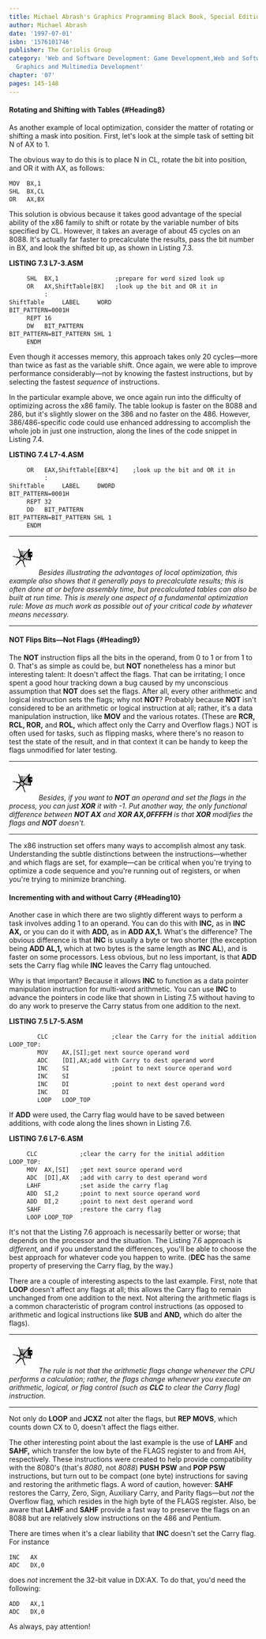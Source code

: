 ```yaml
---
title: Michael Abrash's Graphics Programming Black Book, Special Edition
author: Michael Abrash
date: '1997-07-01'
isbn: '1576101746'
publisher: The Coriolis Group
category: 'Web and Software Development: Game Development,Web and Software Development:
  Graphics and Multimedia Development'
chapter: '07'
pages: 145-148
---
```


#### Rotating and Shifting with Tables {#Heading8}

As another example of local optimization, consider the matter of
rotating or shifting a mask into position. First, let's look at the
simple task of setting bit N of AX to 1.

The obvious way to do this is to place N in CL, rotate the bit into
position, and OR it with AX, as follows:

    MOV  BX,1
    SHL  BX,CL
    OR   AX,BX

This solution is obvious because it takes good advantage of the special
ability of the x86 family to shift or rotate by the variable number of
bits specified by CL. However, it takes an average of about 45 cycles on
an 8088. It's actually far faster to precalculate the results, pass the
bit number in BX, and look the shifted bit up, as shown in Listing 7.3.

**LISTING 7.3 L7-3.ASM**

         SHL  BX,1                ;prepare for word sized look up
         OR   AX,ShiftTable[BX]   ;look up the bit and OR it in
              :
    ShiftTable     LABEL     WORD
    BIT_PATTERN=0001H
         REPT 16
         DW   BIT_PATTERN
    BIT_PATTERN=BIT_PATTERN SHL 1
         ENDM

Even though it accesses memory, this approach takes only 20 cycles—more
than twice as fast as the variable shift. Once again, we were able to
improve performance considerably—not by knowing the fastest
instructions, but by selecting the fastest *sequence* of instructions.

In the particular example above, we once again run into the difficulty
of optimizing across the x86 family. The table lookup is faster on the
8088 and 286, but it's slightly slower on the 386 and no faster on the
486. However, 386/486-specific code could use enhanced addressing to
accomplish the whole job in just one instruction, along the lines of the
code snippet in Listing 7.4.

**LISTING 7.4 L7-4.ASM**

         OR   EAX,ShiftTable[EBX*4]    ;look up the bit and OR it in
              :
    ShiftTable     LABEL     DWORD
    BIT_PATTERN=0001H
         REPT 32
         DD   BIT_PATTERN
    BIT_PATTERN=BIT_PATTERN SHL 1
         ENDM

  ------------------- ------------------------------------------------------------------------------------------------------------------------------------------------------------------------------------------------------------------------------------------------------------------------------------------------------------------------------------------------------------------------------------------------
  ![](images/i.jpg)   *Besides illustrating the advantages of local optimization, this example also shows that it generally pays to precalculate results; this is often done at or before assembly time, but precalculated tables can also be built at run time. This is merely one aspect of a fundamental optimization rule: Move as much work as possible out of your critical code by whatever means necessary.*
  ------------------- ------------------------------------------------------------------------------------------------------------------------------------------------------------------------------------------------------------------------------------------------------------------------------------------------------------------------------------------------------------------------------------------------

#### NOT Flips Bits—Not Flags {#Heading9}

The **NOT** instruction flips all the bits in the operand, from 0 to 1
or from 1 to 0. That's as simple as could be, but **NOT** nonetheless
has a minor but interesting talent: It doesn't affect the flags. That
can be irritating; I once spent a good hour tracking down a bug caused
by my unconscious assumption that **NOT** does set the flags. After all,
every other arithmetic and logical instruction sets the flags; why not
**NOT**? Probably because **NOT** isn't considered to be an arithmetic
or logical instruction at all; rather, it's a data manipulation
instruction, like **MOV** and the various rotates. (These are **RCR,
RCL, ROR,** and **ROL,** which affect only the Carry and Overflow
flags.) NOT is often used for tasks, such as flipping masks, where
there's no reason to test the state of the result, and in that context
it can be handy to keep the flags unmodified for later testing.

  ------------------- ------------------------------------------------------------------------------------------------------------------------------------------------------------------------------------------------------------------------------------------------------------------
  ![](images/i.jpg)   *Besides, if you want to **NOT** an operand and set the flags in the process, you can just **XOR** it with -1. Put another way, the only functional difference between **NOT AX** and **XOR AX,0FFFFH** is that **XOR** modifies the flags and **NOT** doesn't.*
  ------------------- ------------------------------------------------------------------------------------------------------------------------------------------------------------------------------------------------------------------------------------------------------------------

The x86 instruction set offers many ways to accomplish almost any task.
Understanding the subtle distinctions between the instructions—whether
and which flags are set, for example—can be critical when you're trying
to optimize a code sequence and you're running out of registers, or when
you're trying to minimize branching.

#### Incrementing with and without Carry {#Heading10}

Another case in which there are two slightly different ways to perform a
task involves adding 1 to an operand. You can do this with **INC,** as
in **INC AX,** or you can do it with **ADD,** as in **ADD AX,1.** What's
the difference? The obvious difference is that **INC** is usually a byte
or two shorter (the exception being **ADD AL,1,** which at two bytes is
the same length as **INC AL**), and is faster on some processors. Less
obvious, but no less important, is that **ADD** sets the Carry flag
while **INC** leaves the Carry flag untouched.

Why is that important? Because it allows **INC** to function as a data
pointer manipulation instruction for multi-word arithmetic. You can use
**INC** to advance the pointers in code like that shown in Listing 7.5
without having to do any work to preserve the Carry status from one
addition to the next.

**LISTING 7.5 L7-5.ASM**

            CLC                  ;clear the Carry for the initial addition
    LOOP_TOP:
            MOV    AX,[SI];get next source operand word
            ADC    [DI],AX;add with Carry to dest operand word
            INC    SI            ;point to next source operand word
            INC    SI
            INC    DI            ;point to next dest operand word
            INC    DI
            LOOP   LOOP_TOP

If **ADD** were used, the Carry flag would have to be saved between
additions, with code along the lines shown in Listing 7.6.

**LISTING 7.6 L7-6.ASM**

         CLC            ;clear the carry for the initial addition
    LOOP_TOP:
         MOV  AX,[SI]   ;get next source operand word
         ADC  [DI],AX   ;add with carry to dest operand word
         LAHF           ;set aside the carry flag
         ADD  SI,2      ;point to next source operand word
         ADD  DI,2      ;point to next dest operand word
         SAHF           ;restore the carry flag
         LOOP LOOP_TOP

It's not that the Listing 7.6 approach is necessarily better or worse;
that depends on the processor and the situation. The Listing 7.6
approach is *different,* and if you understand the differences, you'll
be able to choose the best approach for whatever code you happen to
write. (**DEC** has the same property of preserving the Carry flag, by
the way.)

There are a couple of interesting aspects to the last example. First,
note that **LOOP** doesn't affect any flags at all; this allows the
Carry flag to remain unchanged from one addition to the next. Not
altering the arithmetic flags is a common characteristic of program
control instructions (as opposed to arithmetic and logical instructions
like **SUB** and **AND,** which do alter the flags).

  ------------------- ------------------------------------------------------------------------------------------------------------------------------------------------------------------------------------------------------------------------------------------
  ![](images/i.jpg)   *The rule is not that the arithmetic flags change whenever the CPU performs a calculation; rather, the flags change whenever you execute an arithmetic, logical, or flag control (such as **CLC** to clear the Carry flag) instruction.*
  ------------------- ------------------------------------------------------------------------------------------------------------------------------------------------------------------------------------------------------------------------------------------

Not only do **LOOP** and **JCXZ** not alter the flags, but **REP MOVS**,
which counts down CX to 0, doesn't affect the flags either.

The other interesting point about the last example is the use of
**LAHF** and **SAHF,** which transfer the low byte of the FLAGS register
to and from AH, respectively. These instructions were created to help
provide compatibility with the 8080's (that's *8080*, not *8088*)
**PUSH** **PSW** and **POP PSW** instructions, but turn out to be
compact (one byte) instructions for saving and restoring the arithmetic
flags. A word of caution, however: **SAHF** restores the Carry, Zero,
Sign, Auxiliary Carry, and Parity flags—but *not* the Overflow flag,
which resides in the high byte of the FLAGS register. Also, be aware
that **LAHF** and **SAHF** provide a fast way to preserve the flags on
an 8088 but are relatively slow instructions on the 486 and Pentium.

There are times when it's a clear liability that **INC** doesn't set the
Carry flag. For instance

    INC   AX
    ADC   DX,0

does *not* increment the 32-bit value in DX:AX. To do that, you'd need
the following:

    ADD   AX,1
    ADC   DX,0

As always, pay attention!